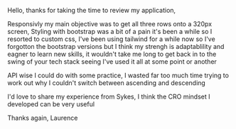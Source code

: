 Hello,
thanks for taking the time to review my application,

Responsivly my main objective was to get all three rows onto a 320px screen, Styling with bootstrap was a bit of a pain it's been a while so I resorted to custom css, I've been using tailwind for a while now so I've forgotton the bootstrap versions but I think my strengh is adaptablility and eagner to learn new skills, it wouldn't take me long to get back in to the swing of your tech stack seeing I've used it all at some point or another

API wise I could do with some practice, I wasted far too much time trying to work out why I couldn't switch between ascending and descending 

I'd love to share my experience from Sykes, I think the CRO mindset I developed can be very useful

Thanks again,
Laurence
